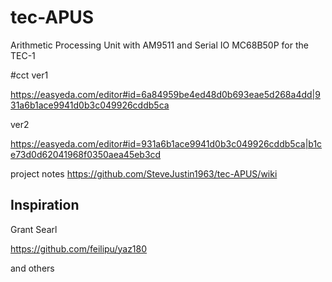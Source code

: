 # tec-APUS

Arithmetic Processing Unit with AM9511 and Serial IO MC68B50P for the TEC-1

#cct
ver1

https://easyeda.com/editor#id=6a84959be4ed48d0b693eae5d268a4dd|931a6b1ace9941d0b3c049926cddb5ca

ver2

https://easyeda.com/editor#id=931a6b1ace9941d0b3c049926cddb5ca|b1ce73d0d62041968f0350aea45eb3cd

project notes https://github.com/SteveJustin1963/tec-APUS/wiki


## Inspiration

Grant Searl 

https://github.com/feilipu/yaz180

and others

 
